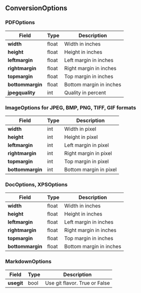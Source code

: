 ## ConversionOptions

### PDFOptions
| Field            | Type  | Description             |
|------------------|-------|-------------------------|
| **width**        | float | Width in inches         |
| **height**       | float | Height in inches        |
| **leftmargin**   | float | Left margin in inches   |
| **rightmargin**  | float | Right margin in inches  |
| **topmargin**    | float | Top margin in inches    |
| **bottommargin** | float | Bottom margin in inches |
| **jpegquality**  | int   | Quality in percent      |

### ImageOptions for JPEG, BMP, PNG, TIFF, GIF formats
| Field            | Type | Description            |
|------------------|------|------------------------|
| **width**        | int  | Width in pixel         |
| **height**       | int  | Height in pixel        |
| **leftmargin**   | int  | Left margin in pixel   |
| **rightmargin**  | int  | Right margin in pixel  |
| **topmargin**    | int  | Top margin in pixel    |
| **bottommargin** | int  | Bottom margin in pixel |

### DocOptions, XPSOptions
| Field            | Type  | Description             |
|------------------|-------|-------------------------|
| **width**        | float | Width in inches         |
| **height**       | float | Height in inches        |
| **leftmargin**   | float | Left margin in inches   |
| **rightmargin**  | float | Right margin in inches  |
| **topmargin**    | float | Top margin in inches    |
| **bottommargin** | float | Bottom margin in inches |

### MarkdownOptions
| Field            | Type | Description                   |
|------------------|------|-------------------------------|
| **usegit**       | bool | Use git flavor. True or False |
